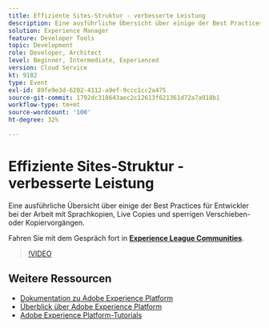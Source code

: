 ```yaml
---
title: Effiziente Sites-Struktur - verbesserte Leistung
description: Eine ausführliche Übersicht über einige der Best Practices für Entwickler bei der Arbeit mit Sprachkopien, Live Copies und sperrigen Verschieben- oder Kopiervorgängen.
solution: Experience Manager
feature: Developer Tools
topic: Development
role: Developer, Architect
level: Beginner, Intermediate, Experienced
version: Cloud Service
kt: 9182
type: Event
exl-id: 89fe9e3d-6202-4112-a9ef-9ccc1cc2a475
source-git-commit: 1792dc318643aec2c12613f621361d72a7a918b1
workflow-type: tm+mt
source-wordcount: '100'
ht-degree: 32%

---
```


# Effiziente Sites-Struktur - verbesserte Leistung

Eine ausführliche Übersicht über einige der Best Practices für Entwickler bei der Arbeit mit Sprachkopien, Live Copies und sperrigen Verschieben- oder Kopiervorgängen.

Fahren Sie mit dem Gespräch fort in **[Experience League Communities](https://adobe.ly/39DoIQT)**.

>[!VIDEO](https://video.tv.adobe.com/v/337723/?quality=12&learn=on&hidetitle=true)

## Weitere Ressourcen

- [Dokumentation zu Adobe Experience Platform](https://experienceleague.adobe.com/docs/experience-platform.html?lang=de)
- [Überblick über Adobe Experience Platform](https://experienceleague.adobe.com/docs/experience-platform/landing/home.html?lang=de)
- [Adobe Experience Platform-Tutorials](https://experienceleague.adobe.com/docs/platform-learn/tutorials/overview.html?lang=de)
